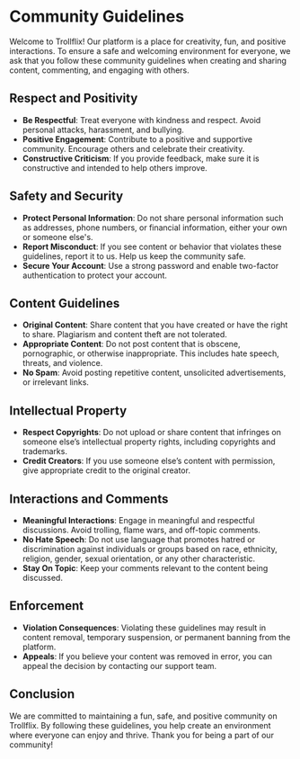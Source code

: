 # Community Guidelines

Welcome to Trollflix! Our platform is a place for creativity, fun, and positive interactions. To ensure a safe and welcoming environment for everyone, we ask that you follow these community guidelines when creating and sharing content, commenting, and engaging with others.

## Respect and Positivity

- **Be Respectful**: Treat everyone with kindness and respect. Avoid personal attacks, harassment, and bullying.
- **Positive Engagement**: Contribute to a positive and supportive community. Encourage others and celebrate their creativity.
- **Constructive Criticism**: If you provide feedback, make sure it is constructive and intended to help others improve.

## Safety and Security

- **Protect Personal Information**: Do not share personal information such as addresses, phone numbers, or financial information, either your own or someone else's.
- **Report Misconduct**: If you see content or behavior that violates these guidelines, report it to us. Help us keep the community safe.
- **Secure Your Account**: Use a strong password and enable two-factor authentication to protect your account.

## Content Guidelines

- **Original Content**: Share content that you have created or have the right to share. Plagiarism and content theft are not tolerated.
- **Appropriate Content**: Do not post content that is obscene, pornographic, or otherwise inappropriate. This includes hate speech, threats, and violence.
- **No Spam**: Avoid posting repetitive content, unsolicited advertisements, or irrelevant links.

## Intellectual Property

- **Respect Copyrights**: Do not upload or share content that infringes on someone else’s intellectual property rights, including copyrights and trademarks.
- **Credit Creators**: If you use someone else’s content with permission, give appropriate credit to the original creator.

## Interactions and Comments

- **Meaningful Interactions**: Engage in meaningful and respectful discussions. Avoid trolling, flame wars, and off-topic comments.
- **No Hate Speech**: Do not use language that promotes hatred or discrimination against individuals or groups based on race, ethnicity, religion, gender, sexual orientation, or any other characteristic.
- **Stay On Topic**: Keep your comments relevant to the content being discussed.

## Enforcement

- **Violation Consequences**: Violating these guidelines may result in content removal, temporary suspension, or permanent banning from the platform.
- **Appeals**: If you believe your content was removed in error, you can appeal the decision by contacting our support team.

## Conclusion

We are committed to maintaining a fun, safe, and positive community on Trollflix. By following these guidelines, you help create an environment where everyone can enjoy and thrive. Thank you for being a part of our community!

